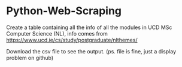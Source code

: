 # Python-Web-Scraping
Create a table containing all the info of all the modules in UCD MSc Computer Science (NL), info comes from
https://www.ucd.ie/cs/study/postgraduate/nlthemes/

Download the csv file to see the output. (ps. file is fine, just a display problem on github)
